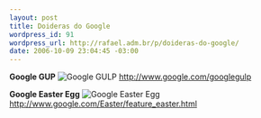 ```yaml
--- 
layout: post
title: Doideras do Google
wordpress_id: 91
wordpress_url: http://rafael.adm.br/p/doideras-do-google/
date: 2006-10-09 23:04:45 -03:00
---
```

<strong>Google GUP</strong>
<img id="image89" src="http://rafael.adm.br/wp-content/uploads/2006/10/googlegulp.png" alt="Google GULP" />
<a href="http://www.google.com/googlegulp">http://www.google.com/googlegulp</a>

<strong>Google Easter Egg</strong>
<img id="image90" src="http://rafael.adm.br/wp-content/uploads/2006/10/google-easter.png" alt="Google Easter Egg" />
<a href="http://www.google.com/Easter/feature_easter.html">http://www.google.com/Easter/feature_easter.html</a>

